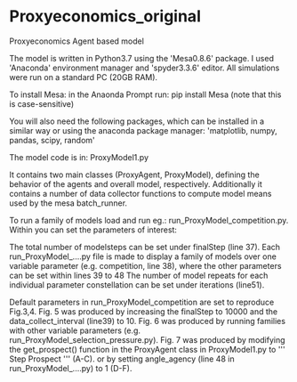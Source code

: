 # Proxyeconomics_original
Proxyeconomics Agent based model

The model is written in Python3.7 using the 'Mesa0.8.6' package. 
I used 'Anaconda' environment manager and 'spyder3.3.6' editor.
All simulations were run on a standard PC (20GB RAM).

To install Mesa:
in the Anaonda Prompt run: pip install Mesa
(note that this is case-sensitive)

You will also need the following packages, which can be installed in a similar way or using the anaconda package manager:
'matplotlib, numpy, pandas, scipy, random'

The model code is in: ProxyModel1.py

It contains two main classes (ProxyAgent, ProxyModel), defining the behavior of the agents and overall model, respectively.
Additionally it contains a number of data collector functions to compute model means used by the mesa batch_runner.

To run a family of models load and run eg.: run_ProxyModel_competition.py.
Within you can set the parameters of interest:

The total number of modelsteps can be set under finalStep (line 37).
Each run_ProxyModel_....py file is made to display a family of models over one variable parameter (e.g. competition, line 38),
where the other parameters can be set within lines 39 to 48
The number of model repeats for each individual parameter constellation can be set under iterations (line51).

Default parameters in run_ProxyModel_competition are set to reproduce Fig.3,4.
Fig. 5 was produced by increasing the finalStep to 10000 and the data_collect_interval (line39) to 10. 
Fig. 6 was produced by running families with other variable parameters (e.g. run_ProxyModel_selection_pressure.py).
Fig. 7 was produced by modifying the get_prospect() function in the ProxyAgent class in ProxyModel1.py to ''' Step Prospect ''' (A-C).
  or by setting angle_agency (line 48 in run_ProxyModel_....py) to 1 (D-F).



